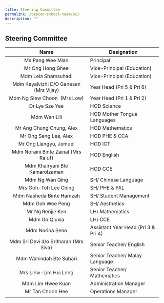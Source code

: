 ```yaml
---
title: Steering Committee
permalink: /beacon-school-team/sc/
description: ""
---
```

## Steering Committee

| **Name** | **Designation** |
|:---:|---|
| Ms Pang Wee Mian | Principal |
| Mr Ong Hong Ghee | Vice-Principal (Education) |
| Mdm Lela Shamsuhadi | Vice-Principal (Education) |
| Mdm Kayalvizhi D/O Ganesan (Mrs Vijay) | Year Head (Pri 5 & Pri 6) |
| Mdm Ng Siew Choon  (Mrs Low) | Year Head (Pri 1 & Pri 2) |
| Dr Lye Sze Yee | HOD Science |
| Mdm Wen Lili | HOD Mother Tongue Languages |
| Mr Ang Chung Chung, Alex | HOD Mathematics |
| Mr Ong Seng Lee, Alex | HOD PHE & CCA |
| Mr Ong Liangyu, Jemuel | HOD ICT |
| Mdm Noraini Binte Zainal (Mrs Ra'uf) | HOD English |
| Mdm Khairyani Bte Kamarolzaman | HOD CCE |
| Mdm Ng Wan Qing | SH/ Chinese Language |
| Mrs Goh-Toh Lee Ching | SH/ PHE & PAL |
| Mdm Nasheda Binte Hamzah | SH/ Student Management |
| Mdm Goh Wee Peng | SH/ Aesthetics |
| Mr Ng Renjie Ken | LH/ Mathematics |
| Mdm Go Qiuxia | LH/ CCE |
| Mdm Norina Seno | Assistant Year Head (Pri 3 & Pri 4) |
| Mdm Sri Devi d/o Sritharan (Mrs Siva) | Senior Teacher/ English |
| Mdm Wahindah Bte Suhari | Senior Teacher/ Malay Language |
| Mrs Liew-Lim Hui Leng | Senior Teacher/ Mathematics |
| Mdm Lim Hwee Kuan | Administration Manager |
| Mr Tan Choon Hee | Operations Manager |
|  |  |

